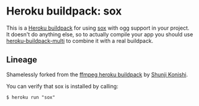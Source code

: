 Heroku buildpack: sox
=======================

This is a [Heroku buildpack](http://devcenter.heroku.com/articles/buildpacks) for using [sox](http://sox.sourceforge.net/) with ogg support in your project.  
It doesn't do anything else, so to actually compile your app you should use [heroku-buildpack-multi](https://github.com/ddollar/heroku-buildpack-multi) to combine it with a real buildpack.

Lineage
-------

Shamelessly forked from the [ffmpeg heroku buildpack](https://github.com/shunjikonishi/heroku-buildpack-ffmpeg) by [Shunji Konishi](https://github.com/shunjikonishi).


You can verify that sox is installed by calling:

    $ heroku run "sox"

